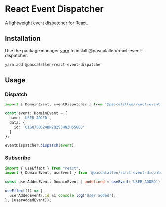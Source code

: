 # React Event Dispatcher

A lightweight event dispatcher for React.

## Installation

Use the package manager [yarn](https://classic.yarnpkg.com/lang/en/docs/install) to install @pascalallen/react-event-dispatcher.

```bash
yarn add @pascalallen/react-event-dispatcher
```

## Usage

### Dispatch

```typescript
import { DomainEvent, eventDispatcher } from '@pascalallen/react-event-dispatcher';

const event: DomainEvent = {
  name: 'USER_ADDED',
  data: {
    id: '01GQ7S8624BN2Q2S3HNZH5SGDJ'
  }
};

eventDispatcher.dispatch(event);
```

### Subscribe

```typescript
import { useEffect } from "react";
import { DomainEvent, useEvent } from '@pascalallen/react-event-dispatcher';

const userAddedEvent: DomainEvent | undefined = useEvent('USER_ADDED');

useEffect(() => {
  userAddedEvent?.id && console.log('User added');
}, [userAddedEvent]);
```
